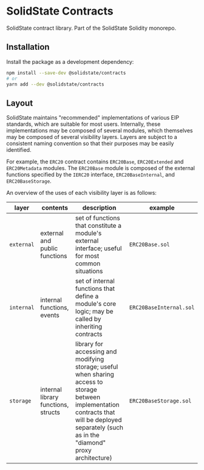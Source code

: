 # SolidState Contracts

SolidState contract library. Part of the SolidState Solidity monorepo.

## Installation

Install the package as a development dependency:

```bash
npm install --save-dev @solidstate/contracts
# or
yarn add --dev @solidstate/contracts
```

## Layout

SolidState maintains "recommended" implementations of various EIP standards, which are suitable for most users.  Internally, these implementations may be composed of several modules, which themselves may be composed of several visibility layers.  Layers are subject to a consistent naming convention so that their purposes may be easily identified.

For example, the `ERC20` contract contains `ERC20Base`, `ERC20Extended` and `ERC20Metadata` modules.  The `ERC20Base` module is composed of the external functions specified by the `IERC20` interface, `ERC20BaseInternal`, and `ERC20BaseStorage`.

An overview of the uses of each visibility layer is as follows:

| layer | contents | description | example |
|-|-|-|-|
| `external` | external and public functions | set of functions that constitute a module's external interface; useful for most common situations | `ERC20Base.sol` |
| `internal` | internal functions, events | set of internal functions that define a module's core logic; may be called by inheriting contracts | `ERC20BaseInternal.sol` |
| `storage` | internal library functions, structs | library for accessing and modifying storage; useful when sharing access to storage between implementation contracts that will be deployed separately (such as in the "diamond" proxy architecture) | `ERC20BaseStorage.sol` |
